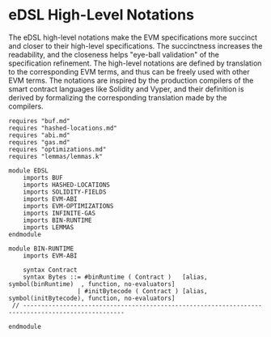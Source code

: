 eDSL High-Level Notations
=========================

The eDSL high-level notations make the EVM specifications more succinct and closer to their high-level specifications.
The succinctness increases the readability, and the closeness helps "eye-ball validation" of the specification refinement.
The high-level notations are defined by translation to the corresponding EVM terms, and thus can be freely used with other EVM terms.
The notations are inspired by the production compilers of the smart contract languages like Solidity and Vyper, and their definition is derived by formalizing the corresponding translation made by the compilers.

```k
requires "buf.md"
requires "hashed-locations.md"
requires "abi.md"
requires "gas.md"
requires "optimizations.md"
requires "lemmas/lemmas.k"

module EDSL
    imports BUF
    imports HASHED-LOCATIONS
    imports SOLIDITY-FIELDS
    imports EVM-ABI
    imports EVM-OPTIMIZATIONS
    imports INFINITE-GAS
    imports BIN-RUNTIME
    imports LEMMAS
endmodule

module BIN-RUNTIME
    imports EVM-ABI

    syntax Contract
    syntax Bytes ::= #binRuntime ( Contract )   [alias, symbol(binRuntime)  , function, no-evaluators]
                   | #initBytecode ( Contract ) [alias, symbol(initBytecode), function, no-evaluators]
 // --------------------------------------------------------------------------------------------------

endmodule
```
